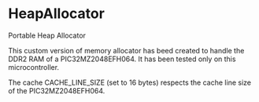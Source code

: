 # HeapAllocator
Portable Heap Allocator

This custom version of memory allocator has beed created to handle the DDR2 RAM of a PIC32MZ2048EFH064.
It has been tested only on this microcontroller.

The cache CACHE_LINE_SIZE (set to 16 bytes) respects the cache line size of the PIC32MZ2048EFH064.
